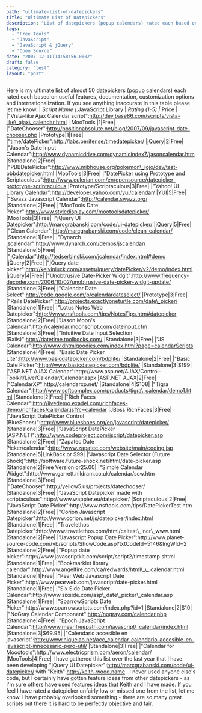 ```yaml
---
path: "ultimate-list-of-datepickers"
title: "Ultimate List of Datepickers"
description: "List of datepickers (popup calendars) rated each based on useful features, customization options and documentation."
tags: 
  - "Free Tools"
  - "JavaScript"
  - "JavaScript & jQuery"
  - "Open Source"
date: "2007-12-11T14:58:56.000Z"
draft: false
category: "test"
layout: "post"
---
```


Here is my ultimate list of almost 50 datepickers (popup calendars) each rated each based on useful features, documentation, customization options and internationalization. If you see anything inaccurate in this table please let me know. |_.Script Name |_.JavaScript Library |_.Rating (1-5) |_.Price | |"Vista-like Ajax Calendar script":http://dev.base86.com/scripts/vista-like\_ajax\_calendar.html | MooTools |1|Free| |"DateChooser":http://positionabsolute.net/blog/2007/09/javascript-date-chooser.php |Prototype|1|Free| |"time/datePicker":http://labs.perifer.se/timedatepicker/ |jQuery|2|Free| |"Jason's Date Input Calendar":http://www.dynamicdrive.com/dynamicindex7/jasoncalendar.htm |Standalone|2|Free| |"PBBDatePicker":http://www.mibhouse.org/pokemon\_jojo/dev/test-pbbdatepicker.html |MooTools|3|Free| |"DatePicker using Prototype and Scriptaculous":http://www.eulerian.com/en/opensource/datepicker-prototype-scriptaculous |Prototype/Scriptaculous|3|Free| |"Yahoo! UI Library Calendar":http://developer.yahoo.com/yui/calendar/ |YUI|5|Free| |"Swazz Javascript Calendar":http://calendar.swazz.org/ |Standalone|2|Free| |"MooTools Date Picker":http://www.styledisplay.com/mootoolsdatepicker/ |MooTools|3|Free| |"jQuery UI Datepicker":http://marcgrabanski.com/code/ui-datepicker/ |jQuery|5|Free| |"Clean Calendar":http://marcgrabanski.com/code/clean-calendar/ |Standalone|1|Free| |"Dynarch jscalendar":http://www.dynarch.com/demos/jscalendar/ |Standalone|5|Free| |"jCalendar":http://tedserbinski.com/jcalendar/index.html#demo |jQuery|2|Free| |"jQuery date picker":http://kelvinluck.com/assets/jquery/datePicker/v2/demo/index.html |jQuery|4|Free| |"Unobtrusive Date-Picker Widgit":http://www.frequency-decoder.com/2006/10/02/unobtrusive-date-picker-widgit-update/ |Standalone|3|Free| |"Calendar Date Select":http://code.google.com/p/calendardateselect/ |Prototype|3|Free| |"Rails DatePicker":http://projects.exactlyoneturtle.com/date\_picker/ |Standalone|1|Free| |"Lotus Notes Web Datepicker":http://www.nsftools.com/tips/NotesTips.htm#datepicker |Standalone|2|Free| |"Jason Moon's Calendar":http://calendar.moonscript.com/dateinput.cfm |Standalone|3|Free| |"Intuitive Date Input Selection (Rails)":http://datetime.toolbocks.com/ |Standalone|3|Free| |"JS Calendar":http://www.dhtmlgoodies.com/index.html?page=calendarScripts |Standalone|4|Free| |"Basic Date Picker Lite":http://www.basicdatepicker.com/bdplite/ |Standalone|2|Free| |"Basic Date Picker":http://www.basicdatepicker.com/bdplite/ |Standalone|3|$199| |"ASP.NET AJAX Calendar":http://www.asp.net/AJAX/Control-Toolkit/Live/Calendar/Calendar.aspx |ASP.NET AJAX|2|Free| |"CalendarXP":http://calendarxp.net/ |Standalone|4|$108| |"Tigra Calendar":http://www.softcomplex.com/products/tigra\_calendar/demo1.html |Standalone|2|Free| |"Rich Faces Calendar":http://livedemo.exadel.com/richfaces-demo/richfaces/calendar.jsf?c=calendar |JBoss RichFaces|3|Free| |"JavaScript DatePicker Control (BlueShoes)":http://www.blueshoes.org/en/javascript/datepicker/ |Standalone|3|Free| |"JavaScript DatePicker (ASP.NET)":http://www.codeproject.com/jscript/datepicker.asp |Standalone|2|Free| |"Zapatec Date Picker/calendar":http://www.zapatec.com/website/main/coding.jsp |Standalone|5|LinkBack or $99| |"Javascript Date Selector (Future Shock)":http://software.future-shock.net/html/date-picker.asp |Standalone|2|Free Version or25.00| |"Simple Calendar Widget":http://www.garrett.nildram.co.uk/calendar/scw.htm |Standalone|3|Free| |"DateChooser":http://yellow5.us/projects/datechooser/ |Standalone|3|Free| |"JavaScript Datepicker made with scriptaculous":http://www.wappler.eu/datepicker/ |Scriptaculous|2|Free| |"JavaScript Date Picker":http://www.nsftools.com/tips/DatePickerTest.htm |Standalone|2|Free| |"Corion Javascript Datepicker":http://www.corion.net/js/datepicker/index.html |Standalone|1|Free| |"Travelethos Datepicker":http://www.travelethos.com/html/caltest\_incr\_www.html |Standalone|2|Free| |"Javascript Popup Date Picker":http://www.planet-source-code.com/vb/scripts/ShowCode.asp?txtCodeId=5146&lngWId=2 |Standalone|2|Free| |"Popup date picker":http://www.javascriptkit.com/script/script2/timestamp.shtml |Standalone|1|Free| |"Bookmarklet library calendar":http://www.angelfire.com/ca/redwards/html\_\_.calendar.html |Standalone|1|Free| |"Pear Web Javascript Date Picker":http://www.pearweb.com/javascript/date-picker.html |Standalone|1|Free| |"Six Side Date Picker Calendar":http://www.sixside.com/asp\_date\_picker\_calendar.asp |Standalone|1|Free| |"SparrowScripts Date Picker":http://www.sparrowscripts.com/index.php?id=1 |Standalone|2|$10| |"NoGray Calendar Component":http://nogray.com/calendar.php |Standalone|4|Free| |"Epoch JavaScript Calendar":http://www.meanfreepath.com/javascript\_calendar/index.html |Standalone|3|$69.95| |"Calendario accesible en javascript":http://www.niquelao.net/acc_calendar-calendario-accesible-en-javascript-innecesario-pero-util/ |Standalone|3|Free| |"Calendar for Moootools":http://www.electricprism.com/aeron/calendar/ |MooTools|4|Free| I have gathered this list over the last year that I have been developing "jQuery UI Datepicker":http://marcgrabanski.com/code/ui-datepicker/ with "Keith":http://keith-wood.name . I never used anyone else's code, but I certainly have gotten feature ideas from other datepickers - as I'm sure others have used features ideas that Keith and I have made. If you feel I have rated a datepicker unfairly low or missed one from the list, let me know. I have probably overlooked something - there are so many great scripts out there it is hard to be perfectly objective and fair.